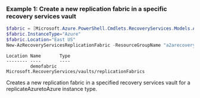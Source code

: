 ### Example 1: Create a new replication fabric in a specific recovery services vault
```powershell
$fabric = [Microsoft.Azure.PowerShell.Cmdlets.RecoveryServices.Models.Api20230201.AzureFabricCreationInput]::new()
$fabric.InstanceType="Azure"
$fabric.Location="East US"
New-AzRecoveryServicesReplicationFabric -ResourceGroupName "a2arecoveryrg" -ResourceName "a2arecoveryvault" -FabricName "demofabric" -CustomDetail $fabric
```

```output
Location Name       Type
-------- ----       ----
         demofabric Microsoft.RecoveryServices/vaults/replicationFabrics
```

Creates a new replication fabric in a specified recovery services vault for a replicateAzuretoAzure instance type.

